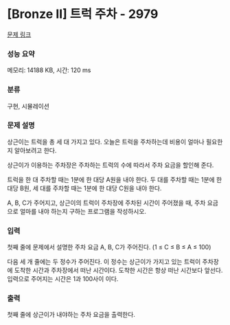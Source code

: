 # [Bronze II] 트럭 주차 - 2979 

[문제 링크](https://www.acmicpc.net/problem/2979) 

### 성능 요약

메모리: 14188 KB, 시간: 120 ms

### 분류

구현, 시뮬레이션

### 문제 설명

<p>상근이는 트럭을 총 세 대 가지고 있다. 오늘은 트럭을 주차하는데 비용이 얼마나 필요한지 알아보려고 한다.</p>

<p>상근이가 이용하는 주차장은 주차하는 트럭의 수에 따라서 주차 요금을 할인해 준다.</p>

<p>트럭을 한 대 주차할 때는 1분에 한 대당 A원을 내야 한다. 두 대를 주차할 때는 1분에 한 대당 B원, 세 대를 주차할 때는 1분에 한 대당 C원을 내야 한다.</p>

<p>A, B, C가 주어지고, 상근이의 트럭이 주차장에 주차된 시간이 주어졌을 때, 주차 요금으로 얼마를 내야 하는지 구하는 프로그램을 작성하시오.</p>

### 입력 

 <p>첫째 줄에 문제에서 설명한 주차 요금 A, B, C가 주어진다. (1 ≤ C ≤ B ≤ A ≤ 100)</p>

<p>다음 세 개 줄에는 두 정수가 주어진다. 이 정수는 상근이가 가지고 있는 트럭이 주차장에 도착한 시간과 주차장에서 떠난 시간이다. 도착한 시간은 항상 떠난 시간보다 앞선다. 입력으로 주어지는 시간은 1과 100사이 이다.</p>

### 출력 

 <p>첫째 줄에 상근이가 내야하는 주차 요금을 출력한다.</p>

